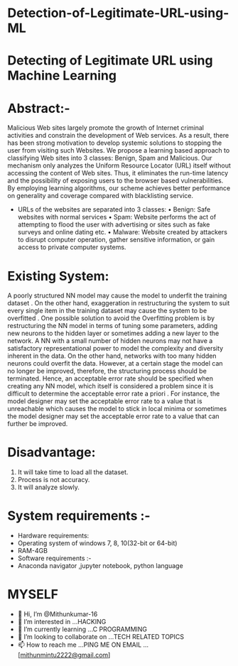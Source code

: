 # Detection-of-Legitimate-URL-using-ML

# Detecting of Legitimate URL using Machine Learning

# Abstract:-
Malicious Web sites largely promote the growth of Internet criminal activities and constrain the development of Web services. As a result, there has been strong motivation to develop systemic solutions to stopping the user from visiting such Websites. We propose a learning based approach to classifying Web sites into 3 classes: Benign, Spam and Malicious. Our mechanism only analyzes the Uniform Resource Locator (URL) itself without accessing the content of Web sites. Thus, it eliminates the run-time latency and the possibility of exposing users to the browser based vulnerabilities. By employing learning algorithms, our scheme achieves better performance on generality and coverage compared with blacklisting service.
- URLs of the websites are separated into 3 classes:
  •	Benign: Safe websites with normal services
  •	Spam: Website performs the act of attempting to flood the user with advertising or sites such as fake surveys and online dating etc.
  •	Malware: Website created by attackers to disrupt computer operation, gather sensitive information, or gain access to private computer systems.

# Existing System:
A poorly structured NN model may cause the model to underfit the training dataset . On the other hand, exaggeration in restructuring the system to suit every single item in the training dataset may cause the system to be overfitted . One possible solution to avoid the Overfitting problem is by restructuring the NN model in terms of tuning some parameters, adding new neurons to the hidden layer or sometimes adding a new layer to the network. A NN with a small number of hidden neurons may not have a satisfactory representational power to model the complexity and diversity inherent in the data. On the other hand, networks with too many hidden neurons could overfit the data. However, at a certain stage the model can no longer be improved, therefore, the structuring process should be terminated. Hence, an acceptable error rate should be specified when creating any NN model, which itself is considered a problem since it is difficult to determine the acceptable error rate a priori . For instance, the model designer may set the acceptable error rate to a value that is unreachable which causes the model to stick in local minima  or sometimes the model designer may set the acceptable error rate to a value that can further be improved.
  
# Disadvantage:
 1.	It will take time to load all the dataset.
 2.	Process is not accuracy.
 3.	It will analyze slowly.

# System requirements :-
- Hardware requirements:
- Operating system of windows 7, 8, 10(32-bit or 64-bit)
- RAM-4GB
- Software requirements :-
- Anaconda navigator ,jupyter notebook, python language


# MYSELF
- 👋 Hi, I’m @Mithunkumar-16
- 👀 I’m interested in ...HACKING
- 🌱 I’m currently learning ...C PROGRAMMING
- 💞️ I’m looking to collaborate on ...TECH RELATED TOPICS
- 📫 How to reach me ...PING ME ON EMAIL ...[mithunmintu2222@gmail.com]
